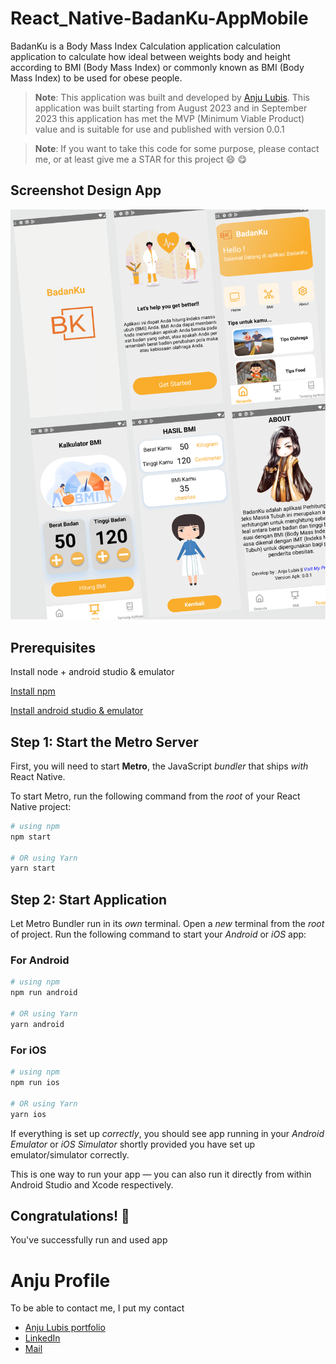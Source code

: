 # React_Native-BadanKu-AppMobile

BadanKu is a Body Mass Index Calculation application calculation application to calculate how ideal between weights body and height according to BMI (Body Mass Index) or commonly known as BMI (Body Mass Index) to be used for obese people.


>**Note**: This application was built and developed by [Anju Lubis](https://anjulubis.vercel.app/). This application was built starting from August 2023 and in September 2023 this application has met the MVP (Minimum Viable Product) value and is suitable for use and published with version 0.0.1

>**Note**: If you want to take this code for some purpose, please contact me, or at least give me a STAR for this project :smile: :yum:

## Screenshot Design App
>
![Search TextInput](BadanKu-1.png)

## Prerequisites

Install node + android studio & emulator

[Install npm](https://www.npmjs.com/get-npm)

[Install android studio & emulator](https://developer.android.com/studio)


## Step 1: Start the Metro Server

First, you will need to start **Metro**, the JavaScript _bundler_ that ships _with_ React Native.

To start Metro, run the following command from the _root_ of your React Native project:

```bash
# using npm
npm start

# OR using Yarn
yarn start
```

## Step 2: Start Application

Let Metro Bundler run in its _own_ terminal. Open a _new_ terminal from the _root_ of  project. Run the following command to start your _Android_ or _iOS_ app:

### For Android

```bash
# using npm
npm run android

# OR using Yarn
yarn android
```

### For iOS

```bash
# using npm
npm run ios

# OR using Yarn
yarn ios
```

If everything is set up _correctly_, you should see app running in your _Android Emulator_ or _iOS Simulator_ shortly provided you have set up emulator/simulator correctly.

This is one way to run your app — you can also run it directly from within Android Studio and Xcode respectively.


## Congratulations! :tada:

You've successfully run and used app


# Anju Profile
To be able to contact me, I put my contact

- [Anju Lubis portfolio](https://anjulubis.vercel.app/) 
- [LinkedIn](https://www.linkedin.com/in/anju-ucok-lubis/) 
- [Mail](anjuucoklubis@gmail.com) 
